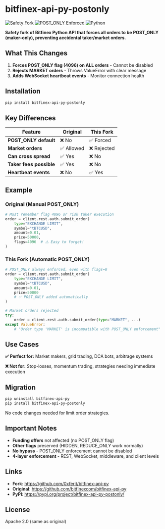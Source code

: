 # bitfinex-api-py-postonly

[![Safety Fork](https://img.shields.io/badge/Fork-Safety%20Enhanced-green)](https://github.com/0xferit/bitfinex-api-py)
[![POST_ONLY Enforced](https://img.shields.io/badge/Orders-POST__ONLY%20Enforced-blue)](https://github.com/0xferit/bitfinex-api-py)
[![Python](https://img.shields.io/badge/Python-3.8%2B-blue)](https://www.python.org)

**Safety fork of Bitfinex Python API that forces all orders to be POST_ONLY (maker-only), preventing accidental taker/market orders.**

## What This Changes

1. **Forces POST_ONLY flag (4096) on ALL orders** - Cannot be disabled
2. **Rejects MARKET orders** - Throws ValueError with clear message  
3. **Adds WebSocket heartbeat events** - Monitor connection health

## Installation

```bash
pip install bitfinex-api-py-postonly
```

## Key Differences

| Feature | Original | This Fork |
|---------|----------|-----------|
| **POST_ONLY default** | ❌ No | ✅ Forced |
| **Market orders** | ✅ Allowed | ❌ Rejected |
| **Can cross spread** | ✅ Yes | ❌ No |
| **Taker fees possible** | ✅ Yes | ❌ No |
| **Heartbeat events** | ❌ No | ✅ Yes |

## Example

### Original (Manual POST_ONLY)
```python
# Must remember flag 4096 or risk taker execution
order = client.rest.auth.submit_order(
    type="EXCHANGE LIMIT",
    symbol="tBTCUSD",
    amount=0.01,
    price=50000,
    flags=4096  # ⚠️ Easy to forget!
)
```

### This Fork (Automatic POST_ONLY)
```python
# POST_ONLY always enforced, even with flags=0
order = client.rest.auth.submit_order(
    type="EXCHANGE LIMIT",
    symbol="tBTCUSD",
    amount=0.01,
    price=50000
    # ✅ POST_ONLY added automatically
)

# Market orders rejected
try:
    order = client.rest.auth.submit_order(type="MARKET", ...)
except ValueError:
    # "Order type 'MARKET' is incompatible with POST_ONLY enforcement"
```

## Use Cases

**✅ Perfect for:** Market makers, grid trading, DCA bots, arbitrage systems

**❌ Not for:** Stop-losses, momentum trading, strategies needing immediate execution

## Migration

```bash
pip uninstall bitfinex-api-py
pip install bitfinex-api-py-postonly
```

No code changes needed for limit order strategies.

## Important Notes

- **Funding offers** not affected (no POST_ONLY flag)
- **Other flags** preserved (HIDDEN, REDUCE_ONLY work normally)
- **No bypass** - POST_ONLY enforcement cannot be disabled
- **4-layer enforcement** - REST, WebSocket, middleware, and client levels

## Links

- **Fork**: https://github.com/0xferit/bitfinex-api-py
- **Original**: https://github.com/bitfinexcom/bitfinex-api-py
- **PyPI**: https://pypi.org/project/bitfinex-api-py-postonly/

## License

Apache 2.0 (same as original)
